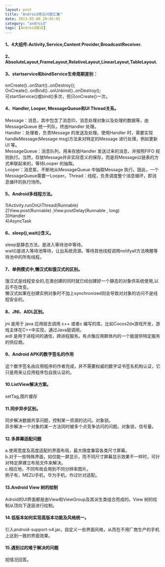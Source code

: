 ```yaml
---
layout: post
title: "Android常见问题汇集"
date: 2013-05-06 20:05:01
category: "android"
tags: [Android面试]
---
```

#### 1、4大组件:Activity,Service,Content Provider,BroadcastReceiver.

#### 2、AbsoluteLayout,FrameLayout,RelativeLayout,LinearLayout,TableLayout.

#### 3、startservice和bindService生命周期差别：
onCreate()..onStart()..onDestroy();  
OnCreate()..onBind()..onUnbind()..onDestroy();  
可startService()或bind()多次，但只onCreate()一次。<!-- more -->

#### 4、Handler, Looper, MessageQueue和UI Thread关系。
Message：消息，其中包含了消息ID，消息处理对象以及处理的数据等，由MessageQueue 统一列队，终由Handler 处理。  
Handler：处理者，负责Message 的发送及处理。使用Handler 时，需要实现handleMessage(Message msg)方法来对特定的Message 进行处理，例如更新UI 等。  
MessageQueue：消息队列，用来存放Handler 发送过来的消息，并按照FIFO 规则执行。当然，存放Message并非实际意义的保存，而是将Message以链表的方式串联起来的，等待Looper 的抽取。  
Looper：消息泵，不断地从MessageQueue 中抽取Message 执行。因此，一个MessageQueue需要一Looper。Thread：线程，负责调度整个消息循环，即消息循环的执行场所。

#### 5、Android多线程方法。
1)Activity.runOnUiThread(Runnable)  
2)View.post(Runnable) ;View.postDelay(Runnable , long)  
3)Handler  
4)AsyncTask

#### 6、sleep(),wait()含义。
sleep是静态方法，是进入等待池中等待。  
wait()是进入等待池等待，让出系统资源。等待其他线程调用notifyall方法唤醒等待池中的所有线程。  

#### 7、单例模式中,懒汉式和饿汉式的区别。
饿汉式是线程安全的,在类创建的同时就已经创建好一个静态的对象供系统使用,以后不在改变。  
懒汉式如果在创建实例对象时不加上synchronized则会导致对对象的访问不是线程安全的。

#### 8、JNI、AIDL区别。
jni  是用于 java 应用层去调用 c++ 或者c 编写的库。比如Cocos2dx游戏开发，游戏主体在C++中实现，通过Java层调用。  
aidl 是用于进程间的通信，跨进程服务。有点像应用群体内的一个能提供特定服务的供应商。

#### 9、Android APK的数字签名的作用
这个数字签名由应用程序的作者完成，并不需要权威的数字证书签名机构认证，它只是用来让应用程序包自我认证的。 

#### 10.ListView解决方案。
setTag,图片缓存

#### 11.同步异步区别。
同步解决数据共享问题，控制某一资源的访问。对象锁。  
异步解决一个对象的某一方法同时被多个点竞争访问的问题。对象锁，信号量。

#### 12.多屏幕适配问题
a.使用宽度及高度适配的界面布局，最大限度兼容各类尺寸屏幕。  
b.对于一些特殊界面，如仅能一屏显示，而不同尺寸屏幕显示效果不一样时，可针对特定屏建立布局文件来解决。  
c.相应地，不同布局会用到不同分辨率图片。  
例子有，MEZU手机，华为手机，作过针对适配。

#### 13.Android View 树的绘制
Adroid的UI界面都是由View和ViewGroup及其派生类组合而成的。View 树的绘制从顶向下逐层进行绘制。

#### 14.低版本如何实现高版本功能及风格统一。
引入android-support-v4.jar。自定义一些界面风格，从而在不用厂商生产的手机上达到一致的界面效果。

#### 15.遇到过的难于解决的问题
视情况回答。
